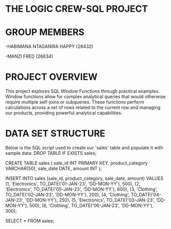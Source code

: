 # THE LOGIC CREW-SQL PROJECT

# GROUP MEMBERS

-HABIMANA NTAGANIRA HAPPY (26432)

-MANZI FRED (26634)

# PROJECT OVERVIEW

This project explores SQL Window Functions through practical examples. Window functions allow for complex analytical queries that would otherwise require multiple self-joins or subqueries. These functions perform calculations across a set of rows related to the current row and managing our products, providing powerful analytical capabilities.
# DATA SET STRUCTURE
Below is the SQL script used to create our 'sales' table and populate it with sample data:
DROP TABLE IF EXISTS sales;

CREATE TABLE sales (
  sale_id INT PRIMARY KEY,
  product_category VARCHAR(50),
  sale_date DATE,
  amount INT
);

INSERT INTO sales (sale_id, product_category, sale_date, amount) VALUES
(1, 'Electronics', TO_DATE('01-JAN-23', 'DD-MON-YY'), 500),
(2, 'Electronics', TO_DATE('05-JAN-23', 'DD-MON-YY'), 600),
(3, 'Clothing', TO_DATE('02-JAN-23', 'DD-MON-YY'), 200),
(4, 'Clothing', TO_DATE('04-JAN-23', 'DD-MON-YY'), 250),
(5, 'Electronics', TO_DATE('03-JAN-23', 'DD-MON-YY'), 500),
(6, 'Clothing', TO_DATE('06-JAN-23', 'DD-MON-YY'), 300);

SELECT * FROM sales;


